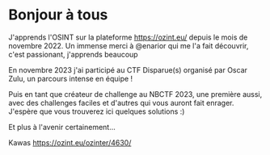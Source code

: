 # Bonjour à tous

J'apprends l'OSINT sur la plateforme <https://ozint.eu/> depuis le mois de novembre 2022.
Un immense merci à @enarior qui me l'a fait découvrir, c'est passionant, j'apprends beaucoup

En novembre 2023 j'ai participé au CTF Disparue(s) organisé par Oscar Zulu, un parcours intense en équipe !

Puis en tant que créateur de challenge au NBCTF 2023, une première aussi, avec des challenges faciles et d'autres qui vous auront fait enrager.
J'espère que vous trouverez ici quelques solutions :)

Et plus à l'avenir certainement...

Kawas
https://ozint.eu/ozinter/4630/
